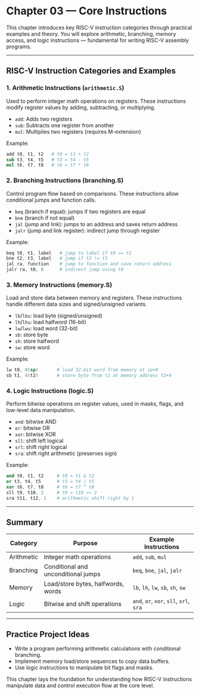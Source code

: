 # Chapter 03 — Core Instructions

This chapter introduces key RISC-V instruction categories through practical examples and theory. You will explore arithmetic, branching, memory access, and logic instructions — fundamental for writing RISC-V assembly programs.

---

## RISC-V Instruction Categories and Examples

### 1. Arithmetic Instructions (`arithmetic.S`)

Used to perform integer math operations on registers. These instructions modify register values by adding, subtracting, or multiplying.

- `add`: Adds two registers  
- `sub`: Subtracts one register from another  
- `mul`: Multiplies two registers (requires M-extension)  

Example:

```S
add t0, t1, t2   # t0 = t1 + t2
sub t3, t4, t5   # t3 = t4 - t5
mul t6, t7, t8   # t6 = t7 * t8
```

### 2. Branching Instructions (branching.S)

Control program flow based on comparisons. These instructions allow conditional jumps and function calls.

- `beq` (branch if equal): jumps if two registers are equal
- `bne` (branch if not equal)
- `jal` (jump and link): jumps to an address and saves return address
- `jalr` (jump and link register): indirect jump through register

Example:

```S
beq t0, t1, label   # jump to label if t0 == t1
bne t2, t3, label   # jump if t2 != t3
jal ra, function    # jump to function and save return address
jalr ra, t0, 0      # indirect jump using t0
```

### 3. Memory Instructions (memory.S)

Load and store data between memory and registers. These instructions handle different data sizes and signed/unsigned variants.

- `lb`/`lbu`: load byte (signed/unsigned)
- `lh`/`lhu`: load halfword (16-bit)
- `lw`/`lwu`: load word (32-bit)
- `sb`: store byte
- `sh`: store halfword
- `sw`: store word

Example:

```S
lw t0, 0(sp)       # load 32-bit word from memory at sp+0
sb t1, 4(t2)       # store byte from t1 at memory address t2+4
```

### 4. Logic Instructions (logic.S)

Perform bitwise operations on register values, used in masks, flags, and low-level data manipulation.

- `and`: bitwise AND
- `or`: bitwise OR
- `xor`: bitwise XOR
- `sll`: shift left logical
- `srl`: shift right logical
- `sra`: shift right arithmetic (preserves sign)

Example:

```S
and t0, t1, t2     # t0 = t1 & t2
or t3, t4, t5      # t3 = t4 | t5
xor t6, t7, t8     # t6 = t7 ^ t8
sll t9, t10, 2     # t9 = t10 << 2
sra t11, t12, 1    # arithmetic shift right by 1
```

---

## Summary

| Category   | Purpose                             | Example Instructions        |
| ---------- | ----------------------------------- | --------------------------- |
| Arithmetic | Integer math operations             | `add`, `sub`, `mul`               |
| Branching  | Conditional and unconditional jumps | `beq`, `bne`, `jal`, `jalr`         |
| Memory     | Load/store bytes, halfwords, words  | `lb`, `lh`, `lw`, `sb`, `sh`, `sw`      |
| Logic      | Bitwise and shift operations        | `and`, `or`, `xor`, `sll`, `srl`, `sra` |

---

## Practice Project Ideas

- Write a program performing arithmetic calculations with conditional branching.
- Implement memory load/store sequences to copy data buffers.
- Use logic instructions to manipulate bit flags and masks.

This chapter lays the foundation for understanding how RISC-V instructions manipulate data and control execution flow at the core level.
